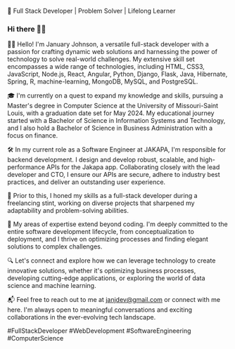 🚀 Full Stack Developer | Problem Solver | Lifelong Learner

### Hi there 👋🏿

👋🏿 Hello! I'm January Johnson, a versatile full-stack developer with a passion for crafting dynamic web solutions and harnessing the power of technology to solve real-world challenges. My extensive skill set encompasses a wide range of technologies, including HTML, CSS3, JavaScript, Node.js, React, Angular, Python, Django, Flask, Java, Hibernate, Spring, R, machine-learning, MongoDB, MySQL, and PostgreSQL.

🎓 I'm currently on a quest to expand my knowledge and skills, pursuing a Master's degree in Computer Science at the University of Missouri-Saint Louis, with a graduation date set for May 2024. My educational journey started with a Bachelor of Science in Information Systems and Technology, and I also hold a Bachelor of Science in Business Administration with a focus on finance.

🛠️ In my current role as a Software Engineer at JAKAPA, I'm responsible for backend development. I design and develop robust, scalable, and high-performance APIs for the Jakapa app. Collaborating closely with the lead developer and CTO, I ensure our APIs are secure, adhere to industry best practices, and deliver an outstanding user experience.

💼 Prior to this, I honed my skills as a full-stack developer during a freelancing stint, working on diverse projects that sharpened my adaptability and problem-solving abilities.

🌟 My areas of expertise extend beyond coding. I'm deeply committed to the entire software development lifecycle, from conceptualization to deployment, and I thrive on optimizing processes and finding elegant solutions to complex challenges.

🔍 Let's connect and explore how we can leverage technology to create innovative solutions, whether it's optimizing business processes, developing cutting-edge applications, or exploring the world of data science and machine learning.

📬 Feel free to reach out to me at janjdev@gmail.com or connect with me here. I'm always open to meaningful conversations and exciting collaborations in the ever-evolving tech landscape.

#FullStackDeveloper #WebDevelopment #SoftwareEngineering #ComputerScience

<!--
**janjdev/janjdev** is a ✨ _special_ ✨ repository because its `README.md` (this file) appears on your GitHub profile.

Here are some ideas to get you started:

- 🔭 I’m currently working on ...
- 🌱 I’m currently learning ...
- 👯 I’m looking to collaborate on ...
- 🤔 I’m looking for help with ...
- 💬 Ask me about ...
- 📫 How to reach me: ...
- 😄 Pronouns: ...
- ⚡ Fun fact: ...
-->
